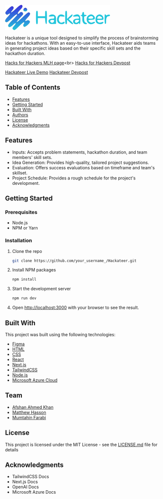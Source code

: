 ![Hackateer Banner](/src/assets/logo-with-text.svg)

Hackateer is a unique tool designed to simplify the process of brainstorming ideas for hackathons. With an easy-to-use interface, Hackateer aids teams in generating project ideas based on their specific skill sets and the hackathon duration.

[Hacks for Hackers MLH page](https://organize.mlh.io/participants/events/9847-hacks-for-hackers?_gl=1*1idnld*_ga*ODIwOTA2MzM5LjE2ODg2MjU4ODU.*_ga_E5KT6TC4TK*MTY4OTk1NzU4Ni44LjEuMTY4OTk1ODQ0Ny41MS4wLjA.)<br>
[Hacks for Hackers Devpost](https://hacks-for-hackers.devpost.com/) 

[Hackateer Live Demo](https://hackateer.vercel.app/)
[Hackateer Devpost](https://devpost.com/software/hackateer)

## Table of Contents

- [Features](#features)
- [Getting Started](#getting-started)
- [Built With](#built-with)
- [Authors](#authors)
- [License](#license)
- [Acknowledgments](#acknowledgments)

## Features

- Inputs: Accepts problem statements, hackathon duration, and team members' skill sets.
- Idea Generation: Provides high-quality, tailored project suggestions.
- Evaluation: Offers success evaluations based on timeframe and team's skillset.
- Project Schedule: Provides a rough schedule for the project's development.

## Getting Started

### Prerequisites

- Node.js
- NPM or Yarn

### Installation

1. Clone the repo
    ```bash
    git clone https://github.com/your_username_/Hackateer.git
    ```
2. Install NPM packages
    ```bash
    npm install
    ```
3. Start the development server
    ```bash
    npm run dev
    ```
4. Open [http://localhost:3000](http://localhost:3000) with your browser to see the result.

## Built With

This project was built using the following technologies:

- [Figma](https://www.figma.com/)
- [HTML](https://developer.mozilla.org/en-US/docs/Web/HTML)
- [CSS](https://developer.mozilla.org/en-US/docs/Web/CSS)
- [React](https://reactjs.org/)
- [Next.js](https://nextjs.org/)
- [TailwindCSS](https://tailwindcss.com/)
- [Node.js](https://nodejs.org/)
- [Microsoft Azure Cloud](https://azure.microsoft.com/)

## Team

- [Afshan Ahmed Khan](https://www.linkedin.com/in/afshan-ak/)
- [Matthew Hasson](https://www.linkedin.com/in/matthew-hasson-92448b223/)
- [Mumtahin Farabi](https://www.linkedin.com/in/mfarabi/)

## License

This project is licensed under the MIT License - see the [LICENSE.md](LICENSE.md) file for details

## Acknowledgments

- TailwindCSS Docs
- Next.js Docs
- OpenAI Docs
- Microsoft Azure Docs


